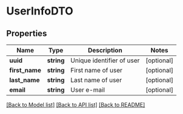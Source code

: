 # UserInfoDTO

## Properties
Name | Type | Description | Notes
------------ | ------------- | ------------- | -------------
**uuid** | **string** | Unique identifier of user | [optional] 
**first_name** | **string** | First name of user | [optional] 
**last_name** | **string** | Last name of user | [optional] 
**email** | **string** | User e-mail | [optional] 

[[Back to Model list]](../../README.md#documentation-for-models) [[Back to API list]](../../README.md#documentation-for-api-endpoints) [[Back to README]](../../README.md)

